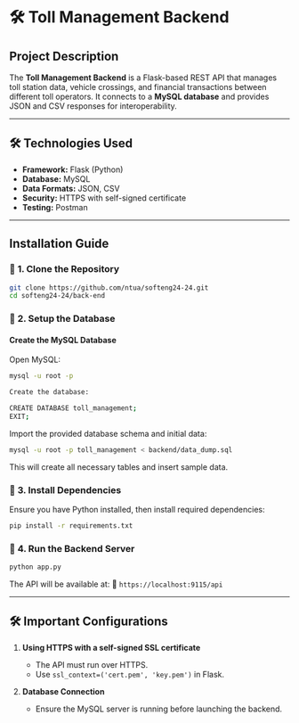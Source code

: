 # 🛠 Toll Management Backend

##  Project Description
The **Toll Management Backend** is a Flask-based REST API that manages toll station data, vehicle crossings, and financial transactions between different toll operators. It connects to a **MySQL database** and provides JSON and CSV responses for interoperability.

---

## 🛠 Technologies Used
- **Framework:** Flask (Python)
- **Database:** MySQL
- **Data Formats:** JSON, CSV
- **Security:** HTTPS with self-signed certificate
- **Testing:** Postman

---

##  Installation Guide

### 🔹 **1. Clone the Repository**
```bash
git clone https://github.com/ntua/softeng24-24.git
cd softeng24-24/back-end
```

### 🔹 **2. Setup the Database**
#### **Create the MySQL Database**
Open MySQL:
```bash
mysql -u root -p
```

```bash
Create the database:
```

```bash
CREATE DATABASE toll_management;
EXIT;
```

Import the provided database schema and initial data:

```bash
mysql -u root -p toll_management < backend/data_dump.sql
```

This will create all necessary tables and insert sample data.

### 🔹 **3. Install Dependencies**
Ensure you have Python installed, then install required dependencies:
```bash
pip install -r requirements.txt
```


### 🔹 **4. Run the Backend Server**
```bash
python app.py
```
The API will be available at:
🔗 `https://localhost:9115/api`

---

## 🛠 **Important Configurations**
1. **Using HTTPS with a self-signed SSL certificate**
   - The API must run over HTTPS.
   - Use `ssl_context=('cert.pem', 'key.pem')` in Flask.

2. **Database Connection**
   - Ensure the MySQL server is running before launching the backend.



